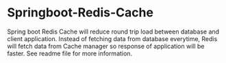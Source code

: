 # Springboot-Redis-Cache
Spring boot Redis Cache will reduce round trip load between database and client application. Instead of fetching data from database everytime, Redis will fetch data from Cache manager so response of application will be faster. See readme file for more information. 
